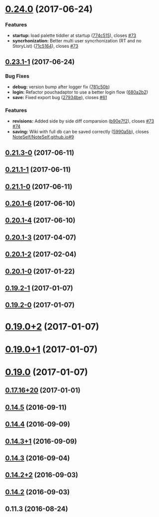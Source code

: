 <a name="0.24.0"></a>
# [0.24.0](https://github.com/danielo515/tiddlypouch/compare/v0.23.1-1...v0.24.0) (2017-06-24)


### Features

* **startup:** load palette tiddler at startup ([774c515](https://github.com/danielo515/tiddlypouch/commit/774c515)), closes [#73](https://github.com/danielo515/tiddlypouch/issues/73)
* **syncrhonization:**  Better multi user syncrhonization (RT and no StoryList) ([71c5164](https://github.com/danielo515/tiddlypouch/commit/71c5164)), closes [#73](https://github.com/danielo515/tiddlypouch/issues/73)



<a name="0.23.1-1"></a>
## [0.23.1-1](https://github.com/danielo515/tiddlypouch/compare/v0.23.1-0...v0.23.1-1) (2017-06-24)


### Bug Fixes

* **debug:** version bump after logger fix ([781c50b](https://github.com/danielo515/tiddlypouch/commit/781c50b))
* **login:** Refactor pouchadaptor to use a better login flow ([680a2b2](https://github.com/danielo515/tiddlypouch/commit/680a2b2))
* **save:**  Fixed export bug ([27934be](https://github.com/danielo515/tiddlypouch/commit/27934be)), closes [#61](https://github.com/danielo515/tiddlypouch/issues/61)


### Features

* **revisions:** Added side by side diff comparsion ([b90e7f2](https://github.com/danielo515/tiddlypouch/commit/b90e7f2)), closes [#73](https://github.com/danielo515/tiddlypouch/issues/73) [#74](https://github.com/danielo515/tiddlypouch/issues/74)
* **saving:** Wiki with full db can be saved correctly ([5990a5b](https://github.com/danielo515/tiddlypouch/commit/5990a5b)), closes [NoteSelf/NoteSelf.github.io#9](https://github.com/NoteSelf/NoteSelf.github.io/issues/9)



<a name="0.21.3-0"></a>
## [0.21.3-0](https://github.com/danielo515/tiddlypouch/compare/v0.21.1-1...v0.21.3-0) (2017-06-11)



<a name="0.21.1-1"></a>
## [0.21.1-1](https://github.com/danielo515/tiddlypouch/compare/v0.21.1-0...v0.21.1-1) (2017-06-11)



<a name="0.21.1-0"></a>
## [0.21.1-0](https://github.com/danielo515/tiddlypouch/compare/v0.20.1-6...v0.21.1-0) (2017-06-11)



<a name="0.20.1-6"></a>
## [0.20.1-6](https://github.com/danielo515/tiddlypouch/compare/v0.20.1-5...v0.20.1-6) (2017-06-10)



<a name="0.20.1-4"></a>
## [0.20.1-4](https://github.com/danielo515/tiddlypouch/compare/v0.20.1-3...v0.20.1-4) (2017-06-10)



<a name="0.20.1-3"></a>
## [0.20.1-3](https://github.com/danielo515/tiddlypouch/compare/v0.20.1-2...v0.20.1-3) (2017-04-07)



<a name="0.20.1-2"></a>
## [0.20.1-2](https://github.com/danielo515/tiddlypouch/compare/v0.20.1-0...v0.20.1-2) (2017-02-04)



<a name="0.20.1-0"></a>
## [0.20.1-0](https://github.com/danielo515/tiddlypouch/compare/v0.19.2-1...v0.20.1-0) (2017-01-22)



<a name="0.19.2-1"></a>
## [0.19.2-1](https://github.com/danielo515/tiddlypouch/compare/v0.19.2-0...v0.19.2-1) (2017-01-07)



<a name="0.19.2-0"></a>
## [0.19.2-0](https://github.com/danielo515/tiddlypouch/compare/v0.19.0+3...v0.19.2-0) (2017-01-07)



<a name="0.19.0+2"></a>
# [0.19.0+2](https://github.com/danielo515/tiddlypouch/compare/v0.19.0+1...v0.19.0+2) (2017-01-07)



<a name="0.19.0+1"></a>
# [0.19.0+1](https://github.com/danielo515/tiddlypouch/compare/v0.19.0...v0.19.0+1) (2017-01-07)



<a name="0.19.0"></a>
# [0.19.0](https://github.com/danielo515/tiddlypouch/compare/v0.17.16+20...v0.19.0) (2017-01-07)



<a name="0.17.16+20"></a>
## [0.17.16+20](https://github.com/danielo515/tiddlypouch/compare/v0.15.1...v0.17.16+20) (2017-01-01)



<a name="0.14.5"></a>
## [0.14.5](https://github.com/danielo515/tiddlypouch/compare/v0.14.4...v0.14.5) (2016-09-11)



<a name="0.14.4"></a>
## [0.14.4](https://github.com/danielo515/tiddlypouch/compare/0.14.4...v0.14.4) (2016-09-09)



<a name="0.14.3+1"></a>
## [0.14.3+1](https://github.com/danielo515/tiddlypouch/compare/v0.14.3...v0.14.3+1) (2016-09-09)



<a name="0.14.3"></a>
## [0.14.3](https://github.com/danielo515/tiddlypouch/compare/v0.14.2+2...v0.14.3) (2016-09-04)



<a name="0.14.2+2"></a>
## [0.14.2+2](https://github.com/danielo515/tiddlypouch/compare/v0.14.2...v0.14.2+2) (2016-09-03)



<a name="0.14.2"></a>
## [0.14.2](https://github.com/danielo515/tiddlypouch/compare/v0.11.3...v0.14.2) (2016-09-03)



<a name="0.11.3"></a>
## 0.11.3 (2016-08-24)



